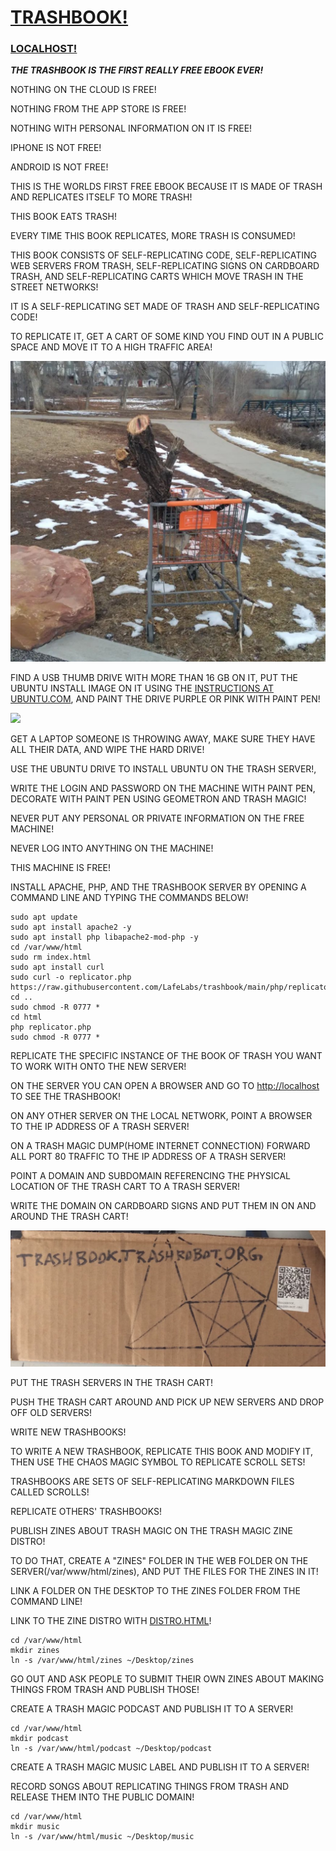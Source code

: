 # [TRASHBOOK!](https://github.com/LafeLabs/trashbook)

### [LOCALHOST!](http://localhost)

***THE TRASHBOOK IS THE FIRST REALLY FREE EBOOK EVER!***

NOTHING ON THE CLOUD IS FREE!

NOTHING FROM THE APP STORE IS FREE!

NOTHING WITH PERSONAL INFORMATION ON IT IS FREE!

IPHONE IS NOT FREE!

ANDROID IS NOT FREE!

THIS IS THE WORLDS FIRST FREE EBOOK BECAUSE IT IS MADE OF TRASH AND REPLICATES ITSELF TO MORE TRASH!

THIS BOOK EATS TRASH!

EVERY TIME THIS BOOK REPLICATES, MORE TRASH IS CONSUMED!

THIS BOOK CONSISTS OF SELF-REPLICATING CODE, SELF-REPLICATING WEB SERVERS FROM TRASH, SELF-REPLICATING SIGNS ON CARDBOARD TRASH, AND SELF-REPLICATING CARTS WHICH MOVE TRASH IN THE STREET NETWORKS!

IT IS A SELF-REPLICATING SET MADE OF TRASH AND SELF-REPLICATING CODE!

TO REPLICATE IT, GET A CART OF SOME KIND YOU FIND OUT IN A PUBLIC SPACE AND MOVE IT TO A HIGH TRAFFIC AREA!

![](https://raw.githubusercontent.com/LafeLabs/trashnet/main/trashmagic/cart.png)

FIND A USB THUMB DRIVE WITH MORE THAN 16 GB ON IT, PUT THE UBUNTU INSTALL IMAGE ON IT USING THE [INSTRUCTIONS AT UBUNTU.COM](https://ubuntu.com/tutorials/install-ubuntu-desktop#1-overview), AND PAINT THE DRIVE PURPLE OR PINK WITH PAINT PEN!

![](https://raw.githubusercontent.com/LafeLabs/trashbook/main/trashmagic/ubuntu.png)

GET A LAPTOP SOMEONE IS THROWING AWAY, MAKE SURE THEY HAVE ALL THEIR DATA, AND WIPE THE HARD DRIVE!

USE THE UBUNTU DRIVE TO INSTALL UBUNTU ON THE TRASH SERVER!,

WRITE THE LOGIN AND PASSWORD ON THE MACHINE WITH PAINT PEN, DECORATE WITH PAINT PEN USING GEOMETRON AND TRASH MAGIC!

NEVER PUT ANY PERSONAL OR PRIVATE INFORMATION ON THE FREE MACHINE!

NEVER LOG INTO ANYTHING ON THE MACHINE!

THIS MACHINE IS FREE!

INSTALL APACHE, PHP, AND THE TRASHBOOK SERVER BY OPENING A COMMAND LINE AND TYPING THE COMMANDS BELOW!

```
sudo apt update
sudo apt install apache2 -y
sudo apt install php libapache2-mod-php -y
cd /var/www/html
sudo rm index.html
sudo apt install curl
sudo curl -o replicator.php https://raw.githubusercontent.com/LafeLabs/trashbook/main/php/replicator.txt
cd ..
sudo chmod -R 0777 *
cd html
php replicator.php
sudo chmod -R 0777 *
```

REPLICATE THE SPECIFIC INSTANCE OF THE BOOK OF TRASH YOU WANT TO WORK WITH ONTO THE NEW SERVER!

ON THE SERVER YOU CAN OPEN A BROWSER AND GO TO [http://localhost](http://localhost) TO SEE THE TRASHBOOK!

ON ANY OTHER SERVER ON THE LOCAL NETWORK, POINT A BROWSER TO THE IP ADDRESS OF A TRASH SERVER!

ON A TRASH MAGIC DUMP(HOME INTERNET CONNECTION) FORWARD ALL PORT 80 TRAFFIC TO THE IP ADDRESS OF A TRASH SERVER!

POINT A DOMAIN AND SUBDOMAIN REFERENCING THE PHYSICAL LOCATION OF THE TRASH CART TO A TRASH SERVER!

WRITE THE DOMAIN ON CARDBOARD SIGNS AND PUT THEM IN ON AND AROUND THE TRASH CART!

![](https://raw.githubusercontent.com/LafeLabs/trashnet/main/trashmagic/trashbooksign.png) 

PUT THE TRASH SERVERS IN THE TRASH CART!

PUSH THE TRASH CART AROUND AND PICK UP NEW SERVERS AND DROP OFF OLD SERVERS!

WRITE NEW TRASHBOOKS!

TO WRITE A NEW TRASHBOOK, REPLICATE THIS BOOK AND MODIFY IT, THEN USE THE CHAOS MAGIC SYMBOL TO REPLICATE SCROLL SETS!

TRASHBOOKS ARE SETS OF SELF-REPLICATING MARKDOWN FILES CALLED SCROLLS!

REPLICATE OTHERS' TRASHBOOKS!

PUBLISH ZINES ABOUT TRASH MAGIC ON THE TRASH MAGIC ZINE DISTRO!

TO DO THAT, CREATE A "ZINES" FOLDER IN THE WEB FOLDER ON THE SERVER(/var/www/html/zines), AND PUT THE FILES FOR THE ZINES IN IT!

LINK A FOLDER ON THE DESKTOP TO THE ZINES FOLDER FROM THE COMMAND LINE! 

LINK TO THE ZINE DISTRO WITH [DISTRO.HTML](distro.html)!

```
cd /var/www/html
mkdir zines 
ln -s /var/www/html/zines ~/Desktop/zines
```

GO OUT AND ASK PEOPLE TO SUBMIT THEIR OWN ZINES ABOUT MAKING THINGS FROM TRASH AND PUBLISH THOSE!

CREATE A TRASH MAGIC PODCAST AND PUBLISH IT TO A SERVER!

```
cd /var/www/html
mkdir podcast 
ln -s /var/www/html/podcast ~/Desktop/podcast
```

CREATE A TRASH MAGIC MUSIC LABEL AND PUBLISH IT TO A SERVER!

RECORD SONGS ABOUT REPLICATING THINGS FROM TRASH AND RELEASE THEM INTO THE PUBLIC DOMAIN!


```
cd /var/www/html
mkdir music
ln -s /var/www/html/music ~/Desktop/music
```




